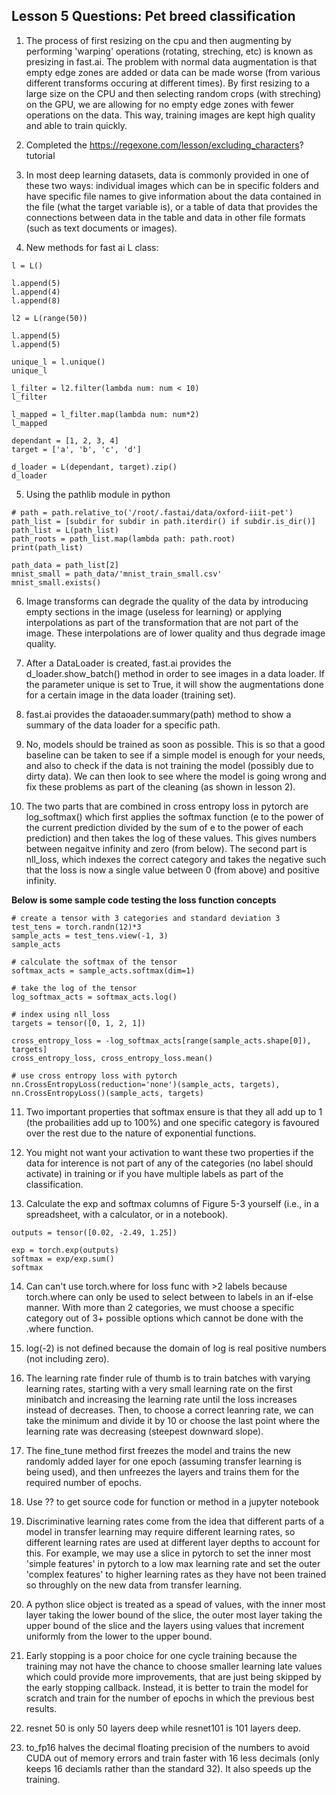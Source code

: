 ## Lesson 5 Questions: Pet breed classification

1. The process of first resizing on the cpu and then augmenting by performing 'warping' operations (rotating, streching, etc) is known as presizing in fast.ai. The problem with normal data augmentation is that empty edge zones are added or data can be made worse (from various different transforms occuring at different times). By first resizing to a large size on the CPU and then selecting random crops (with streching) on the GPU, we are allowing for no empty edge zones with fewer operations on the data. This way, training images are kept high quality and able to train quickly. 

2. Completed the https://regexone.com/lesson/excluding_characters? tutorial

3. In most deep learning datasets, data is commonly provided in one of these two ways: individual images which can be in specific folders and have specific file names to give information about the data contained in the file (what the target variable is), or a table of data that provides the connections between data in the table and data in other file formats (such as text documents or images). 

4. New methods for fast ai L class:
```
l = L()

l.append(5)
l.append(4)
l.append(8)

l2 = L(range(50))

l.append(5)
l.append(5)

unique_l = l.unique()
unique_l

l_filter = l2.filter(lambda num: num < 10)
l_filter

l_mapped = l_filter.map(lambda num: num*2)
l_mapped

dependant = [1, 2, 3, 4]
target = ['a', 'b', 'c', 'd']

d_loader = L(dependant, target).zip()
d_loader
```

5. Using the pathlib module in python  
```
# path = path.relative_to('/root/.fastai/data/oxford-iiit-pet')
path_list = [subdir for subdir in path.iterdir() if subdir.is_dir()]
path_list = L(path_list)
path_roots = path_list.map(lambda path: path.root)
print(path_list)

path_data = path_list[2]
mnist_small = path_data/'mnist_train_small.csv'
mnist_small.exists()
```

6. Image transforms can degrade the quality of the data by introducing empty sections in the image (useless for learning) or applying interpolations as part of the transformation that are not part of the image. These interpolations are of lower quality and thus degrade image quality. 

7. After a DataLoader is created, fast.ai provides the d_loader.show_batch() method in order to see images in a data loader. If the parameter unique is set to True, it will show the augmentations done for a certain image in the data loader (training set).

8. fast.ai provides the dataoader.summary(path) method to show a summary of the data loader for a specific path. 

9. No, models should be trained as soon as possible. This is so that a good baseline can be taken to see if a simple model is enough for your needs, and also to check if the data is not training the model (possibly due to dirty data). We can then look to see where the model is going wrong and fix these problems as part of the cleaning (as shown in lesson 2). 

10. The two parts that are combined in cross entropy loss in pytorch are log_softmax() which first applies the softmax function (e to the power of the current prediction divided by the sum of e to the power of each prediction) and then takes the log of these values. This gives numbers between negaitve infinity and zero (from below). The second part is nll_loss, which indexes the correct category and takes the negative such that the loss is now a single value between 0 (from above) and positive infinity. 

**Below is some sample code testing the loss function concepts**
```
# create a tensor with 3 categories and standard deviation 3
test_tens = torch.randn(12)*3
sample_acts = test_tens.view(-1, 3)
sample_acts

# calculate the softmax of the tensor
softmax_acts = sample_acts.softmax(dim=1)

# take the log of the tensor
log_softmax_acts = softmax_acts.log()

# index using nll_loss
targets = tensor([0, 1, 2, 1])

cross_entropy_loss = -log_softmax_acts[range(sample_acts.shape[0]), targets]
cross_entropy_loss, cross_entropy_loss.mean()

# use cross entropy loss with pytorch
nn.CrossEntropyLoss(reduction='none')(sample_acts, targets), nn.CrossEntropyLoss()(sample_acts, targets)
```

11. Two important properties that softmax ensure is that they all add up to 1 (the probailities add up to 100%) and one specific category is favoured over the rest due to the nature of exponential functions. 

12. You might not want your activation to want these two properties if the data for interence is not part of any of the categories (no label should activate) in training or if you have multiple labels as part of the classification. 

13. Calculate the exp and softmax columns of Figure 5-3 yourself (i.e., in a spreadsheet, with a calculator, or in a notebook).
```
outputs = tensor([0.02, -2.49, 1.25])

exp = torch.exp(outputs)
softmax = exp/exp.sum()
softmax
```

14. Can can't use torch.where for loss func with >2 labels because torch.where can only be used to select between to labels in an if-else manner. With more than 2 categories, we must choose a specific category out of 3+ possible options which cannot be done with the .where function. 

15. log(-2) is not defined because the domain of log is real positive numbers (not including zero). 

16. The learning rate finder rule of thumb is to train batches with varying learning rates, starting with a very small learning rate on the first minibatch and increasing the learning rate until the loss increases instead of decreases. Then, to choose a correct leanring rate, we can take the minimum and divide it by 10 or choose the last point where the learning rate was decreasing (steepest downward slope). 

17. The fine_tune method first freezes the model and trains the new randomly added layer for one epoch (assuming transfer learning is being used), and then unfreezes the layers and trains them for the required number of epochs. 


18. Use ?? to get source code for function or method in a jupyter notebook

19. Discriminative learning rates come from the idea that different parts of a model in transfer learning may require different learning rates, so different learning rates are used at different layer depths to account for this. For example, we may use a slice in pytorch to set the inner most 'simple features' in pytorch to a low max learning rate and set the outer 'complex features' to higher learning rates as they have not been trained so throughly on the new data from transfer learning. 

20. A python slice object is treated as a spead of values, with the inner most layer taking the lower bound of the slice, the outer most layer taking the upper bound of the slice and the layers using values that increment uniformly from the lower to the upper bound. 


21. Early stopping is a poor choice for one cycle training because the training may not have the chance to choose smaller learning late values which could provide more improvements, that are just being skipped by the early stopping callback. Instead, it is better to train the model for scratch and train for the number of epochs in which the previous best results.  

22. resnet 50 is only 50 layers deep while resnet101 is 101 layers deep. 

23. to_fp16 halves the decimal floating precision of the numbers to avoid CUDA out of memory errors and train faster with 16 less decimals (only keeps 16 deciamls rather than the standard 32). It also speeds up the training.  
